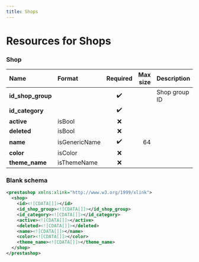 ```yaml
---
title: Shops
---
```


# Resources for Shops

### Shop

|       Name        |    Format     | Required | Max size |  Description  |
| :---------------- | :------------ | :------: | -------: | :------------ |
| **id_shop_group** |               | ✔️       |          | Shop group ID |
| **id_category**   |               | ✔️       |          |               |
| **active**        | isBool        | ❌        |          |               |
| **deleted**       | isBool        | ❌        |          |               |
| **name**          | isGenericName | ✔️       | 64       |               |
| **color**         | isColor       | ❌        |          |               |
| **theme_name**    | isThemeName   | ❌        |          |               |


### Blank schema

```xml
<prestashop xmlns:xlink="http://www.w3.org/1999/xlink">
  <shop>
    <id><![CDATA[]]></id>
    <id_shop_group><![CDATA[]]></id_shop_group>
    <id_category><![CDATA[]]></id_category>
    <active><![CDATA[]]></active>
    <deleted><![CDATA[]]></deleted>
    <name><![CDATA[]]></name>
    <color><![CDATA[]]></color>
    <theme_name><![CDATA[]]></theme_name>
  </shop>
</prestashop>
```

